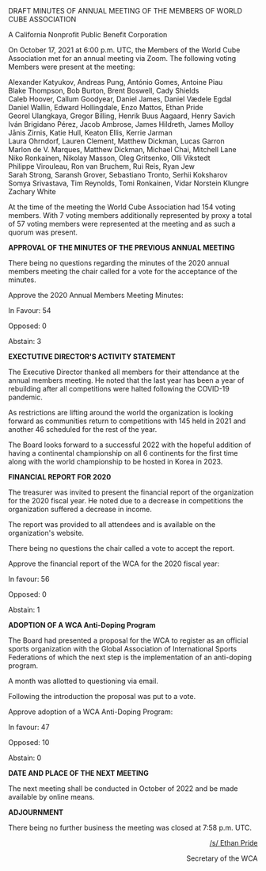 <div class="text-center">
DRAFT MINUTES OF ANNUAL MEETING OF THE MEMBERS OF WORLD CUBE ASSOCIATION

A California Nonprofit Public Benefit Corporation
</div>

On October 17, 2021 at 6:00 p.m. UTC, the Members of the World Cube Association met for an annual meeting via Zoom. The following voting Members were present at the meeting:

<div class="text-center">
Alexander Katyukov, Andreas Pung, António Gomes, Antoine Piau <br>
Blake Thompson, Bob Burton, Brent Boswell, Cady Shields <br>
Caleb Hoover, Callum Goodyear, Daniel James, Daniel Vædele Egdal <br>
Daniel Wallin, Edward Hollingdale, Enzo Mattos, Ethan Pride <br>
Georel Ulangkaya, Gregor Billing, Henrik Buus Aagaard, Henry Savich <br>
Iván Brigidano Pérez, Jacob Ambrose, James Hildreth, James Molloy <br>
Jānis Zirnis, Katie Hull, Keaton Ellis, Kerrie Jarman <br>
Laura Ohrndorf, Lauren Clement, Matthew Dickman, Lucas Garron <br>
Marlon de V. Marques, Matthew Dickman, Michael Chai, Mitchell Lane <br>
Niko Ronkainen, Nikolay Masson, Oleg Gritsenko, Olli Vikstedt <br>
Philippe Virouleau, Ron van Bruchem, Rui Reis, Ryan Jew <br>
Sarah Strong, Saransh Grover, Sebastiano Tronto, Serhii Koksharov <br>
Somya Srivastava, Tim Reynolds, Tomi Ronkainen, Vidar Norstein Klungre <br>
Zachary White <br>


At the time of the meeting the World Cube Association had 154 voting members. With 7 voting members additionally represented by proxy a total of 57 voting members were represented at the meeting and as such a quorum was present.
</div>


<b class="text-center">APPROVAL OF THE MINUTES OF THE PREVIOUS ANNUAL MEETING</b>

There being no questions regarding the minutes of the 2020 annual members meeting the chair called for a vote for the acceptance of the minutes.

Approve the 2020 Annual Members Meeting Minutes:

In Favour: 54

Opposed: 0

Abstain: 3

<b class="text-center">EXECTUTIVE DIRECTOR'S ACTIVITY STATEMENT</b>

The Executive Director thanked all members for their attendance at the annual members meeting. He noted that the last year has been a year of rebuilding after all competitions were halted following the COVID-19 pandemic.

As restrictions are lifting around the world the organization is looking forward as communities return to competitions with 145 held in 2021 and another 46 scheduled for the rest of the year.

The Board looks forward to a successful 2022 with the hopeful addition of having a continental championship on all 6 continents for the first time along with the world championship to be hosted in Korea in 2023.


<b class="text-center">FINANCIAL REPORT FOR 2020</b>

The treasurer was invited to present the financial report of the organization for the 2020 fiscal year. He noted due to a decrease in competitions the organization suffered a decrease in income.

The report was provided to all attendees and is available on the organization's website.

There being no questions the chair called a vote to accept the report.

Approve the financial report of the WCA for the 2020 fiscal year:

In favour: 56

Opposed: 0

Abstain: 1

<b class="text-center">ADOPTION OF A WCA Anti-Doping Program</b>

The Board had presented a proposal for the WCA to register as an official sports organization with the Global Association of International Sports Federations of which the next step is the implementation of an anti-doping program.

A month was allotted to questioning via email.

Following the introduction the proposal was put to a vote.

Approve adoption of a WCA Anti-Doping Program:

In favour: 47

Opposed: 10

Abstain: 0

<b class="text-center">DATE AND PLACE OF THE NEXT MEETING</b>

The next meeting shall be conducted in October of 2022 and be made available by online means.

<b class="text-center">ADJOURNMENT</b>

There being no further business the meeting was closed at 7:58 p.m. UTC.

<div style="text-align: right;">
<span style="text-decoration: underline;">/s/ Ethan Pride</span>

Secretary of the WCA
</div>

